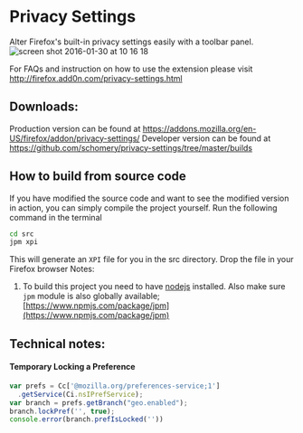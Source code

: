 # Privacy Settings
Alter Firefox's built-in privacy settings easily with a toolbar panel.
![screen shot 2016-01-30 at 10 16 18](https://cloud.githubusercontent.com/assets/11704051/12694203/8e0a3670-c73a-11e5-9ef5-991d76c67253.png)

For FAQs and instruction on how to use the extension please visit http://firefox.add0n.com/privacy-settings.html

## Downloads:
Production version can be found at https://addons.mozilla.org/en-US/firefox/addon/privacy-settings/
Developer version can be found at https://github.com/schomery/privacy-settings/tree/master/builds

## How to build from source code
If you have modified the source code and want to see the modified version in action, you can simply compile the project yourself. Run the following command in the terminal
```bash
cd src
jpm xpi
```
This will generate an `XPI` file for you in the src directory. Drop the file in your Firefox browser
Notes:

1. To build this project you need to have [nodejs](https://nodejs.org/en/) installed. Also make sure `jpm` module is also globally available; [https://www.npmjs.com/package/jpm](https://www.npmjs.com/package/jpm)

## Technical notes:
#### Temporary Locking a Preference
```javascript
var prefs = Cc['@mozilla.org/preferences-service;1']
  .getService(Ci.nsIPrefService);
var branch = prefs.getBranch("geo.enabled");
branch.lockPref('', true);
console.error(branch.prefIsLocked(''))
